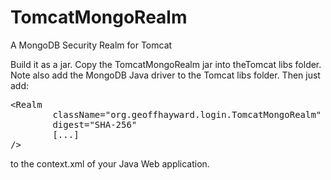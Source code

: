 TomcatMongoRealm
================

A MongoDB Security Realm for Tomcat

Build it as a jar. Copy the TomcatMongoRealm jar into theTomcat libs folder. Note also add the MongoDB Java driver to the Tomcat libs folder. Then just add: 

<pre>
&lt;Realm 
		className="org.geoffhayward.login.TomcatMongoRealm"
		digest="SHA-256"
		[...]
/&gt;
</pre>

to the context.xml of your Java Web application.
